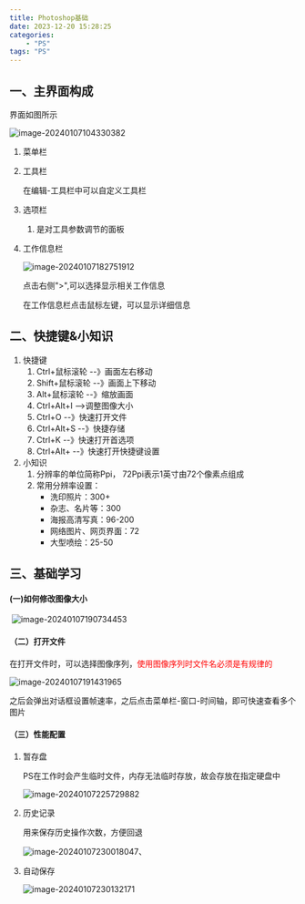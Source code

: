 ```yaml
---
title: Photoshop基础
date: 2023-12-20 15:28:25
categories: 
	- "PS"
tags: "PS"
---
```






## 一、主界面构成

界面如图所示

![image-20240107104330382](C:\Users\18803\AppData\Roaming\Typora\typora-user-images\image-20240107104330382.png)

1. 菜单栏

2. 工具栏

   在编辑-工具栏中可以自定义工具栏

3. 选项栏

   1. 是对工具参数调节的面板

4. 工作信息栏

   ![image-20240107182751912](C:\Users\18803\AppData\Roaming\Typora\typora-user-images\image-20240107182751912.png)

   点击右侧">",可以选择显示相关工作信息

   在工作信息栏点击鼠标左键，可以显示详细信息

## 二、快捷键&小知识

1. 快捷键
   1. Ctrl+鼠标滚轮 --》画面左右移动
   2. Shift+鼠标滚轮 --》画面上下移动
   3. Alt+鼠标滚轮 --》缩放画面
   4. Ctrl+Alt+I -->调整图像大小
   5. Ctrl+O --》快速打开文件
   6. Ctrl+Alt+S --》快捷存储
   7. Ctrl+K --》快速打开首选项
   8. Ctrl+Alt+ --》快速打开快捷键设置
2. 小知识
   1. 分辨率的单位简称Ppi， 72Ppi表示1英寸由72个像素点组成
   2. 常用分辨率设置：
      - 洗印照片：300+
      - 杂志、名片等：300
      - 海报高清写真：96-200
      - 网络图片、网页界面：72
      - 大型喷绘：25-50

## 三、基础学习

#### 	(一)如何修改图像大小

​			![image-20240107190734453](C:\Users\18803\AppData\Roaming\Typora\typora-user-images\image-20240107190734453.png)

#### （二）打开文件

​			  在打开文件时，可以选择图像序列，<font color="red">使用图像序列时文件名必须是有规律的</font>

![image-20240107191431965](C:\Users\18803\AppData\Roaming\Typora\typora-user-images\image-20240107191431965.png)

​			之后会弹出对话框设置帧速率，之后点击菜单栏-窗口-时间轴，即可快速查看多个图片

#### （三）性能配置

   1. 暂存盘

      PS在工作时会产生临时文件，内存无法临时存放，故会存放在指定硬盘中

      ![image-20240107225729882](C:\Users\18803\AppData\Roaming\Typora\typora-user-images\image-20240107225729882.png)

   2. 历史记录

      用来保存历史操作次数，方便回退

      ![image-20240107230018047](C:\Users\18803\AppData\Roaming\Typora\typora-user-images\image-20240107230018047.png)、

   3. 自动保存

      ![image-20240107230132171](C:\Users\18803\AppData\Roaming\Typora\typora-user-images\image-20240107230132171.png)

